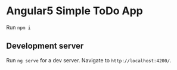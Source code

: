 # Angular5 Simple ToDo App

Run `npm i`

## Development server

Run `ng serve` for a dev server. Navigate to `http://localhost:4200/`.


